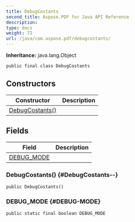 ```yaml
---
title: DebugCostants
second_title: Aspose.PDF for Java API Reference
description: 
type: docs
weight: 72
url: /java/com.aspose.pdf/debugcostants/
---
```

**Inheritance:**
java.lang.Object
```
public final class DebugCostants
```
## Constructors

| Constructor | Description |
| --- | --- |
| [DebugCostants()](#DebugCostants--) |  |
## Fields

| Field | Description |
| --- | --- |
| [DEBUG_MODE](#DEBUG-MODE) |  |
### DebugCostants() {#DebugCostants--}
```
public DebugCostants()
```


### DEBUG_MODE {#DEBUG-MODE}
```
public static final boolean DEBUG_MODE
```


